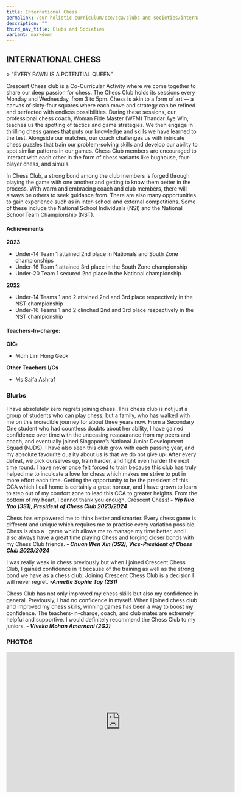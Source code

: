 ```yaml
---
title: International Chess
permalink: /our-holistic-curriculum/cce/cca/clubs-and-societies/international-chess/
description: ""
third_nav_title: Clubs and Societies
variant: markdown
---
```

## **INTERNATIONAL CHESS**

&gt; "EVERY PAWN IS A POTENTIAL QUEEN"

Crescent Chess club is a Co-Curricular Activity where we come together to share our deep passion for chess. The Chess Club holds its sessions every Monday and Wednesday, from 3 to 5pm. Chess is akin to a form of art — a canvas of sixty-four squares where each move and strategy can be refined and perfected with endless possibilities. During these sessions, our professional chess coach, Woman Fide Master (WFM) Thandar Aye Win, teaches us the spotting of tactics and game strategies. We then engage in thrilling chess games that puts our knowledge and skills we have learned to the test. Alongside our matches, our coach challenges us with intricate chess puzzles that train our problem-solving skills and develop our ability to spot similar patterns in our games. Chess Club members are encouraged to interact with each other in the form of chess variants like bughouse, four-player chess, and simuls.

In Chess Club, a strong bond among the club members is forged through playing the game with one another and getting to know them better in the process. With warm and embracing coach and club members, there will always be others to seek guidance from. There are also many opportunities to gain experience such as in inter-school and external competitions. Some of these include the National School Individuals (NSI) and the National School Team Championship (NST).

#### **Achievements**

**2023**
* Under-14 Team 1 attained 2nd place in Nationals and South Zone championships
* Under-16 Team 1 attained 3rd place in the South Zone championship
* Under-20 Team 1 secured 2nd place in the National championship

**2022**
* Under-14 Teams 1 and 2 attained 2nd and 3rd place respectively in the NST championship
* Under-16 Teams 1 and 2 clinched 2nd and 3rd place respectively in the NST championship


#### **Teachers-In-charge:**
**OIC:**  
* Mdm Lim Hong Geok

**Other Teachers I/Cs**
* Ms Saifa Ashraf


### **Blurbs**

I have absolutely zero regrets joining chess. This chess club is not just a group of students who can play chess, but a family, who has walked with me on this incredible journey for about three years now. From a Secondary One student who had countless doubts about her ability, I have gained confidence over time with the unceasing reassurance from my peers and coach, and eventually joined Singapore’s National Junior Development Squad (NJDS). I have also seen this club grow with each passing year, and my absolute favourite quality about us is that we do not give up. After every defeat, we pick ourselves up, train harder, and fight even harder the next time round. I have never once felt forced to train because this club has truly helped me to inculcate a love for chess which makes me strive to put in more effort each time. Getting the opportunity to be the president of this CCA which I call home is certainly a great honour, and I have grown to learn to step out of my comfort zone to lead this CCA to greater heights. From the bottom of my heart, I cannot thank you enough, Crescent Chess! ***- Yip Ruo Yao (3S1), President of Chess Club 2023/2024***

Chess has empowered me to think better and smarter. Every chess game is different and unique which requires me to practise every variation possible. Chess is also a &nbsp;&nbsp;game which allows me to manage my time better, and I also always have a great time playing Chess and forging closer bonds with my Chess Club friends.
***- Chuan Wen Xin (3S2), Vice-President of Chess Club 2023/2024***

I was really weak in chess previously but when I joined Crescent Chess Club, I gained confidence in it because of the training as well as the strong bond we have as a chess club. Joining Crescent Chess Club is a decision I will never regret. ***-Annette Sophie Tay (2S1)***

Chess Club has not only improved my chess skills but also my confidence in general. Previously, I had no confidence in myself. When I joined chess club and improved my chess skills, winning games has been a way to boost my confidence. The teachers-in-charge, coach, and club mates are extremely helpful and supportive. I would definitely recommend the Chess Club to my juniors. ***- Viveka Mohan Amarnani (2G2)***


### **PHOTOS** ###

<iframe allowfullscreen="true" height="366" width="600" frameborder="0" src="https://docs.google.com/presentation/d/e/2PACX-1vQ52ccyDLzrzwhJTQ8VaTcGreF-i7vBdMHzzP_EJAUW3mMFyKTbNe3Nr8YMgLBnnRL5ZvXXZHJTCErI/embed?start=true&amp;loop=true&amp;delayms=3000"></iframe>